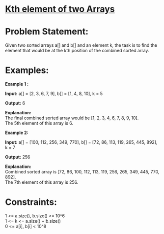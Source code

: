 # [Kth element of two Arrays](https://github.com/surya8980/December-2024-Daily-Problems/blob/main/GeeksForGeeks/16-Dec-2024/Kth%20element%20of%20two%20Arrays.java)
# Problem Statement:

Given two sorted arrays a[] and b[] and an element k, the task is to find the element that would be at the kth position of the combined sorted array.  

# Examples:

**Example 1 :**

**Input:** a[] = [2, 3, 6, 7, 9], b[] = [1, 4, 8, 10], k = 5 

**Output:** 6

**Explanation:**   
The final combined sorted array would be [1, 2, 3, 4, 6, 7, 8, 9, 10].   
The 5th element of this array is 6.


**Example 2:**

**Input:** a[] = [100, 112, 256, 349, 770], b[] = [72, 86, 113, 119, 265, 445, 892], k = 7

**Output:** 256 

**Explanation:**  
Combined sorted array is [72, 86, 100, 112, 113, 119, 256, 265, 349, 445, 770, 892].   
 The 7th element of this array is 256.  

# Constraints:

1 <= a.size(), b.size() <= 10^6  
1 <= k <= a.size() + b.size()  
0 <= a[i], b[i] < 10^8  
